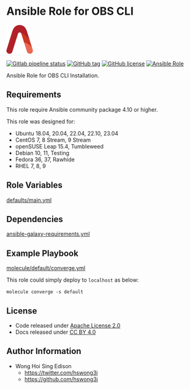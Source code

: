 # Ansible Role for OBS CLI

<a href="https://alvistack.com" title="AlviStack" target="_blank"><img src="/alvistack.svg" height="75" alt="AlviStack"></a>

[![Gitlab pipeline status](https://img.shields.io/gitlab/pipeline/alvistack/ansible-role-osc/master)](https://gitlab.com/alvistack/ansible-role-osc/-/pipelines)
[![GitHub tag](https://img.shields.io/github/tag/alvistack/ansible-role-osc.svg)](https://github.com/alvistack/ansible-role-osc/tags)
[![GitHub license](https://img.shields.io/github/license/alvistack/ansible-role-osc.svg)](https://github.com/alvistack/ansible-role-osc/blob/master/LICENSE)
[![Ansible Role](https://img.shields.io/badge/galaxy-alvistack.osc-blue.svg)](https://galaxy.ansible.com/alvistack/osc)

Ansible Role for OBS CLI Installation.

## Requirements

This role require Ansible community package 4.10 or higher.

This role was designed for:

-   Ubuntu 18.04, 20.04, 22.04, 22.10, 23.04
-   CentOS 7, 8 Stream, 9 Stream
-   openSUSE Leap 15.4, Tumbleweed
-   Debian 10, 11, Testing
-   Fedora 36, 37, Rawhide
-   RHEL 7, 8, 9

## Role Variables

[defaults/main.yml](defaults/main.yml)

## Dependencies

[ansible-galaxy-requirements.yml](ansible-galaxy-requirements.yml)

## Example Playbook

[molecule/default/converge.yml](molecule/default/converge.yml)

This role could simply deploy to `localhost` as below:

    molecule converge -s default

## License

-   Code released under [Apache License 2.0](LICENSE)
-   Docs released under [CC BY 4.0](http://creativecommons.org/licenses/by/4.0/)

## Author Information

-   Wong Hoi Sing Edison
    -   <https://twitter.com/hswong3i>
    -   <https://github.com/hswong3i>
